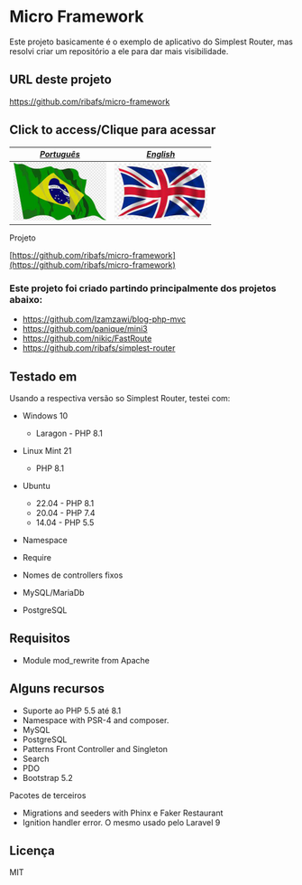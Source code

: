 # Micro Framework

Este projeto basicamente é o exemplo de aplicativo do Simplest Router, mas resolvi criar um repositório a ele para dar mais visibilidade.

## URL deste projeto

https://github.com/ribafs/micro-framework

## Click to access/Clique para acessar

[*Português*](pt-BR) | [*English*](en-US)
----------- | ----------
<a href="pt"><img src="pt.png"> | <a href="en"><img src="en.png">

Projeto

[https://github.com/ribafs/micro-framework](https://github.com/ribafs/micro-framework)

### Este projeto foi criado partindo principalmente dos projetos abaixo:

- https://github.com/Izamzawi/blog-php-mvc
- https://github.com/panique/mini3
- https://github.com/nikic/FastRoute
- https://github.com/ribafs/simplest-router

## Testado em

Usando a respectiva versão so Simplest Router, testei com:

- Windows 10
    - Laragon - PHP 8.1
- Linux Mint 21
    - PHP 8.1
- Ubuntu
    - 22.04 - PHP 8.1
    - 20.04 - PHP 7.4
    - 14.04 - PHP 5.5

- Namespace
- Require
- Nomes de controllers fixos

- MySQL/MariaDb
- PostgreSQL

## Requisitos

- Module mod_rewrite from Apache

## Alguns recursos

- Suporte ao PHP 5.5 até 8.1
- Namespace with PSR-4 and composer.
- MySQL
- PostgreSQL
- Patterns Front Controller and Singleton
- Search
- PDO
- Bootstrap 5.2

Pacotes de terceiros

- Migrations and seeders with Phinx e Faker Restaurant
- Ignition handler error. O mesmo usado pelo Laravel 9


## Licença

MIT
    
